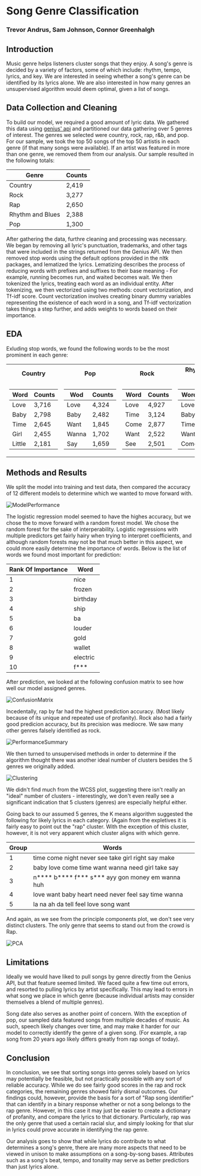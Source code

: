 # Song Genre Classification
### Trevor Andrus, Sam Johnson, Connor Greenhalgh

## Introduction

Music genre helps listeners cluster songs that they enjoy. A song's genre is decided by a variety of factors, some of which include: rhythm, tempo, lyrics, and key. We are interested in seeing whether a song's genre can be identified by its lyrics alone. We are also interested in how many genres an unsupervised algorithm would deem optimal, given a list of songs. 

## Data Collection and Cleaning

To build our model, we required a good amount of lyric data. We gathered this data using [genius' api](https://docs.genius.com/) and partitioned our data gathering over 5 genres of interest. The genres we selected were country, rock, rap, r&b, and pop. For our sample, we took the top 50 songs of the top 50 artistis in each genre (if that many songs were available). If an artist was featured in more than one genre, we removed them from our analysis. Our sample resulted in the following totals:


| Genre  | Counts |
| ------------- | ------------- |
| Country  | 2,419  |
| Rock  | 3,277  |
| Rap  | 2,650  |
| Rhythm and Blues  | 2,388  |
| Pop  | 1,300  |


After gathering the data, furthre cleaning and processing was necessary. We began by removing all lyric's punctuation, trademarks, and other tags that were included in the strings returned from the Genius API. We then removed stop words using the default options provided in the nltk packages, and lematized the lyrics. Lematizing describes the process of reducing words with prefixes and suffixes to their base meaning - For example, running becomes run, and waited becomes wait. We then tokenized the lyrics, treating each word as an individual entity. After tokenizing, we then vectorized using two methods: count vectorization, and Tf-idf score. Count vectorization involves creating binary dummy variables representing the existence of each word in a song, and Tf-idf vectorization takes things a step further, and adds weights to words based on their importance. 


## EDA

Exluding stop words, we found the following words to be the most prominent in each genre:

<table>
<tr><th>Country </th><th>Pop</th><th>Rock</th><th>Rhythm and Blues</th><th>Rap</th></tr>
<tr><td>

| Word  | Counts |
| ------------- | ------------- |
| Love  | 3,716  |
| Baby  | 2,798  |
| Time  | 2,645  |
| Girl  | 2,455  |
| Little  | 2,181  |
  
</td><td>  

| Wod  | Counts |
| ------------- | ------------- |
| Love  | 4,324  |
| Baby  | 2,482  |
| Want  | 1,845  |
| Wanna  | 1,702  |
| Say  | 1,659  |
  
</td><td> 

| Word  | Counts |
| ------------- | ------------- |
| Love  | 4,927  |
| Time  | 3,124  |
| Come  | 2,877  |
| Want  | 2,522  |
| See  | 2,501  |

</td><td>

| Word  | Counts |
| ------------- | ------------- |
| Love  | 11,976  |
| Baby  | 7,442  |
| Time  | 3,539  |
| Want  | 3,332  |
| Come  | 3,225  |

</td><td>

| Word  | Counts |
| ------------- | ------------- |
| N****  | 17,797  |
| B****  | 11,546  |
| F***  | 7,819  |
| S***  | 7,487  |
| Love  | 4,592  |

</td></tr> </table> 

## Methods and Results

We split the model into training and test data, then compared the accuracy of 12 different models to determine which we wanted to move forward with. 

![ModelPerformance](Images/Model-Performance-Graph.JPG)

The logistic regression model seemed to have the highes accuracy, but we chose the to move forward with a random forest model. We chose the random forest for the sake of interperability. Logistic regressions with multiple predictors get fairly hairy when trying to interpret coefficients, and although random forests may not be that much better in this aspect, we could more easily determine the importance of words.  Below is the list of words we found most important for prediction:

| Rank Of Importance  | Word |
| ------------- | ------------- |
| 1  | nice |
| 2  | frozen  |
| 3  | birthday  |
| 4  | ship  |
| 5  | ba  |
| 6  | louder  |
| 7  | gold  |
| 8  | wallet  |
| 9  | electric  |
| 10  | f***  |

After prediction, we looked at the following confusion matrix to see how well our model assigned genres. 

![ConfusionMatrix](Images/Confusion-Matrix.JPG)

Incedentally, rap by far had the highest prediction accuracy. (Most likely because of its unique and repeated use of profanity).  Rock also had a fairly good predicion accuracy, but its precision was mediocre. We saw many other genres falsely identified as rock. 

![PerformanceSummary](Images/SUMMARY.png)

We then turned to unsupervised methods in order to determine if the algorithm thought there was another ideal number of clusters besides the 5 genres we originally added. 

![Clustering](Images/Num-Of-Clusters.JPG)

We didn't find much from the WCSS plot, suggesting there isn't really an "ideal" number of clusters - interestingly, we don't even really see a significant indication that 5 clusters (genres) are especially helpful either.

Going back to our assumed 5 genres, the K means algorithm suggested the following for likely lyrics in each category. 
(Again from the expletives it is fairly easy to point out the "rap" cluster. With the exception of this cluster, however, it is not very apparent which cluster aligns with which genre. 

| Group  | Words |
| ------------- | ------------- |
| 1  | time come night never see take girl right say make |
| 2  | baby love come time want wanna need girl take say  |
| 3  | n**** b**** f*** s*** ayy gon money em wanna huh  |
| 4  | love want baby heart need never feel say time wanna  |
| 5  | la na ah da tell feel love song want  |


And again, as we see from the principle components plot, we don't see very distinct clusters. The only genre that seems to stand out from the crowd is Rap.


![PCA](Images/PCA.png)




## Limitations

Ideally we would have liked to pull songs by genre directly from the Genius API, but that feature seemed limited. We faced quite a few time out errors, and resorted to pulling lyrics by artist specifically. This may lead to errors in what song we place in which genre (because individual artists may consider themselves a blend of multiple genres). 

Song date also serves as another point of concern. With the exception of pop, our sampled data featured songs from multiple decades of music. As such, speech likely changes over time, and may make it harder for our model to correctly identify the genre of a given song. (For example, a rap song from 20 years ago likely differs greatly from rap songs of today). 

## Conclusion

In conclusion, we see that sorting songs into genres solely based on lyrics may potentially be feasible, but not practically possible with any sort of reliable accuracy. While we do see fairly good scores in the rap and rock categories, the remaining genres showed fairly dismal outcomes. Our findings could, however, provide the basis for a sort of "Rap song identifier" that can identify in a binary response whether or not a song belongs to the rap genre. However, in this case it may just be easier to create a dictionary of profanity, and compare the lyrics to that dictionary. Particularly, rap was the only genre that used a certain racial slur, and simply looking for that slur in lyrics could prove accurate in identifying the rap genre. 

Our analysis goes to show that while lyrics do contribute to what determines a song's genre, there are many more aspects that need to be viewed in unison to make assumptions on a song-by-song bases. Attributes such as a song's beat, tempo, and tonality may serve as better predictiors than just lyrics alone. 
